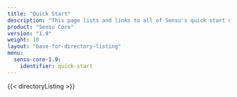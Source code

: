 ```yaml
---
title: "Quick Start"
description: "This page lists and links to all of Sensu's quick start documentation: the client installation, a five-minute installation, and Sensu basics."
product: "Sensu Core"
version: "1.9"
weight: 10
layout: "base-for-directory-listing"
menu:
  sensu-core-1.9:
    identifier: quick-start
---
```


{{< directoryListing >}}
